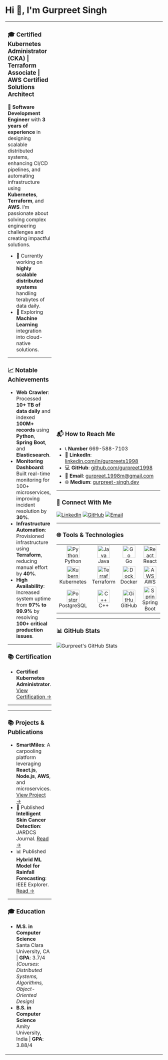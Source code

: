 # Hi 👋, I'm Gurpreet Singh

<table>
  <tr>
    <td>

### 🎓 Certified Kubernetes Administrator (CKA) | Terraform Associate | AWS Certified Solutions Architect

🚀 **Software Development Engineer** with **3 years of experience** in designing scalable distributed systems, enhancing CI/CD pipelines, and automating infrastructure using **Kubernetes**, **Terraform**, and **AWS**. I’m passionate about solving complex engineering challenges and creating impactful solutions.

- 🌟 Currently working on **highly scalable distributed systems** handling terabytes of data daily.
- 🌱 Exploring **Machine Learning** integration into cloud-native solutions.

---

### 📈 Notable Achievements
- **Web Crawler**: Processed **10+ TB of data daily** and indexed **100M+ records** using **Python**, **Spring Boot**, and **Elasticsearch**.
- **Monitoring Dashboard**: Built real-time monitoring for 100+ microservices, improving incident resolution by **30%**.
- **Infrastructure Automation**: Provisioned infrastructure using **Terraform**, reducing manual effort by **40%**.
- **High Availability**: Increased system uptime from **97% to 99.9%** by resolving **100+ critical production issues**.

---

### 📚 Certification
- **Certified Kubernetes Administrator**. [View Certification →](https://www.credly.com/badges/913cd72b-6cab-494e-964f-ff4ebf051b50/linked_in_profile)

---

---

### 📚 Projects & Publications
- **SmartMiles**: A carpooling platform leveraging **React.js**, **Node.js**, **AWS**, and microservices. [View Project →](#)
- 📰 Published **Intelligent Skin Cancer Detection**: JARDCS Journal. [Read →](#)
- 📊 Published **Hybrid ML Model for Rainfall Forecasting**: IEEE Explorer. [Read →](#)

---

### 🎓 Education
- **M.S. in Computer Science**  
  Santa Clara University, CA | **GPA**: 3.7/4  
  *(Courses: Distributed Systems, Algorithms, Object-Oriented Design)*  
- **B.S. in Computer Science**  
  Amity University, India | **GPA**: 3.88/4  

</td>
<td>

### 📬 How to Reach Me
- 📞 **Number** 669-588-7103
- 💼 **LinkedIn**: [linkedin.com/in/gurpreets1998](https://linkedin.com/in/gurpreets1998)  
- 💻 **GitHub**: [github.com/gurpreet1998](https://github.com/gurpreet1998)  
- 📧 **Email**: [gurpreet.1998m@gmail.com](mailto:gurpreet.1998m@gmail.com)
- 🌐 **Medium**: [gurpreet-singh.dev](https://medium.com/devops-dev/externalizing-app-configuration-with-kubernetes-configmaps-helm-charts-and-terraform-a-deep-dive-bbe738705636)  

---

### 🌟 Connect With Me
[![LinkedIn](https://img.shields.io/badge/-LinkedIn-blue?logo=linkedin)](https://linkedin.com/in/gurpreets1998)
[![GitHub](https://img.shields.io/badge/-GitHub-black?logo=github)](https://github.com/gurpreet1998)
[![Email](https://img.shields.io/badge/-Email-red?logo=gmail)](mailto:gurpreet.1998m@gmail.com)

---

### 🌐 Tools & Technologies
<table>
  <tr>
    <td align="center"><img src="https://cdn.jsdelivr.net/gh/devicons/devicon/icons/python/python-original.svg" width="40" height="40" alt="Python"/><br>Python</td>
    <td align="center"><img src="https://cdn.jsdelivr.net/gh/devicons/devicon/icons/java/java-original.svg" width="40" height="40" alt="Java"/><br>Java</td>
    <td align="center"><img src="https://cdn.jsdelivr.net/gh/devicons/devicon/icons/go/go-original.svg" width="40" height="40" alt="Go"/><br>Go</td>
    <td align="center"><img src="https://cdn.jsdelivr.net/gh/devicons/devicon/icons/react/react-original.svg" width="40" height="40" alt="React"/><br>React</td>
  </tr>
  <tr>
    <td align="center"><img src="https://cdn.jsdelivr.net/gh/devicons/devicon/icons/kubernetes/kubernetes-plain.svg" width="40" height="40" alt="Kubernetes"/><br>Kubernetes</td>
    <td align="center"><img src="https://cdn.jsdelivr.net/gh/devicons/devicon/icons/terraform/terraform-original.svg" width="40" height="40" alt="Terraform"/><br>Terraform</td>
    <td align="center"><img src="https://cdn.jsdelivr.net/gh/devicons/devicon/icons/docker/docker-original.svg" width="40" height="40" alt="Docker"/><br>Docker</td>
    <td align="center"><img src="https://cdn.jsdelivr.net/gh/devicons/devicon/icons/aws/aws-original.svg" width="40" height="40" alt="AWS"/><br>AWS</td>
  </tr>
  <tr>
    <td align="center"><img src="https://cdn.jsdelivr.net/gh/devicons/devicon/icons/postgresql/postgresql-original.svg" width="40" height="40" alt="PostgreSQL"/><br>PostgreSQL</td>
    <td align="center"><img src="https://cdn.jsdelivr.net/gh/devicons/devicon/icons/cplusplus/cplusplus-original.svg" width="40" height="40" alt="C++"/><br>C++</td>
    <td align="center"><img src="https://cdn.jsdelivr.net/gh/devicons/devicon/icons/github/github-original.svg" width="40" height="40" alt="GitHub"/><br>GitHub</td>
    <td align="center"><img src="https://cdn.jsdelivr.net/gh/devicons/devicon/icons/spring/spring-original.svg" width="40" height="40" alt="Spring Boot"/><br>Spring Boot</td>
  </tr>
</table>

---

### 📊 GitHub Stats
![Gurpreet's GitHub Stats](https://github-readme-stats.vercel.app/api?username=gurpreet1998&show_icons=true&theme=radical)

</td>
  </tr>
</table>
